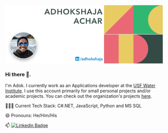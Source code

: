 
![Header Image](/Images/cover.png)

### Hi there 👋. 
I'm Adok. I currently work as an Applications developer at the [USF Water Institute](https://waterinstitute.usf.edu). I use this account primarily for small personal projects and/or academic projects. You can check out the organization's projects [here](https://github.com/USF-Water-Institute).

👨🏾‍💻 Current Tech Stack: C#.NET, JavaScript, Python and MS SQL

😄 Pronouns:  He/Him/His

📫 [![Linkedin Badge](https://img.shields.io/badge/-Adhokshaja-blue?style=flat-square&logo=Linkedin&logoColor=white&link=https://www.linkedin.com/in/adhokshaja/)](https://www.linkedin.com/in/adhokshaja/)